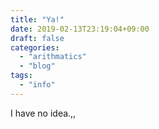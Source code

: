 ```yaml
---
title: "Ya!"
date: 2019-02-13T23:19:04+09:00
draft: false
categories:
  - "arithmatics"
  - "blog"
tags:
  - "info"
---
```


I have no idea.,,

